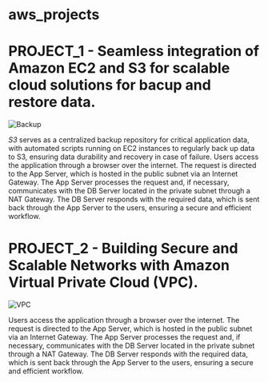 # aws_projects
# PROJECT_1 - Seamless integration of Amazon EC2 and S3 for scalable cloud solutions for bacup and restore data.

![Backup](https://github.com/user-attachments/assets/45caa485-f86c-4aac-88c6-102174c069b7)

*S3* serves as a centralized backup repository for critical application data, with automated scripts running on EC2 instances to regularly back up data to S3, ensuring data durability and recovery in case of failure. Users access the application through a browser over the internet. The request is directed to the App Server, which is hosted in the public subnet via an Internet Gateway. The App Server processes the request and, if necessary, communicates with the DB Server located in the private subnet through a NAT Gateway. The DB Server responds with the required data, which is sent back through the App Server to the users, ensuring a secure and efficient workflow.

# PROJECT_2 - Building Secure and Scalable Networks with Amazon Virtual Private Cloud (VPC).

![VPC](https://github.com/user-attachments/assets/a3afc489-4f3b-400f-a5c2-852c8a69821d)

Users access the application through a browser over the internet. The request is directed to the App Server, which is hosted in the public subnet via an Internet Gateway. The App Server processes the request and, if necessary, communicates with the DB Server located in the private subnet through a NAT Gateway. The DB Server responds with the required data, which is sent back through the App Server to the users, ensuring a secure and efficient workflow.
